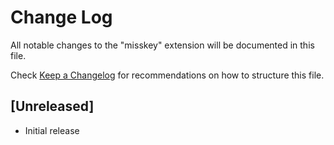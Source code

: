# Change Log

All notable changes to the "misskey" extension will be documented in this file.

Check [Keep a Changelog](http://keepachangelog.com/) for recommendations on how to structure this file.

## [Unreleased]

- Initial release
